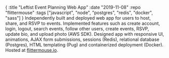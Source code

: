 { :title "Leftist Event Planning Web App"
  :date "2019-11-08"
  :repo "flittermouse"
  :tags ["javascript", "node", "postgres", "redis", "docker", "sass"]
}
Independently built and deployed web app for users to host, share, and RSVP to events. Implemented features such as create account, login, logout, search events, follow other users, create events, RSVP, update bio, and upload photo (AWS SDK). Designed app with responsive UI, animations, AJAX form submissions, sessions (Redis), relational database (Postgres), HTML templating (Pug) and containerized deployment (Docker). Hosted at [flittermouse.io](https://flittermouse.io).
